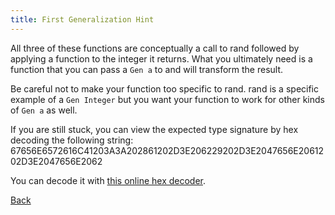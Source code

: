 ```yaml
---
title: First Generalization Hint
---
```


All three of these functions are conceptually a call to rand followed by
applying a function to the integer it returns. What you ultimately need is a
function that you can pass a `Gen a` to and will transform the result.

Be careful not to make your function too specific to rand. rand is a specific example of a `Gen Integer` but you want your function to work for other kinds of `Gen a` as well.

If you are still stuck, you can view the expected type signature by hex decoding the following string: 67656E6572616C41203A3A202861202D3E206229202D3E2047656E2061202D3E2047656E2062

You can decode it with [this online hex decoder](http://www.convertstring.com/EncodeDecode/HexDecode).

[Back](ex1-3.html)